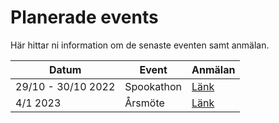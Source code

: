 # Planerade events

Här hittar ni information om de senaste eventen samt anmälan.

|Datum|Event|Anmälan|
|-|-|-|
|29/10 - 30/10 2022|Spookathon|[Länk](www.google.se)|
|4/1 2023|Årsmöte|[Länk](www.google.se)|